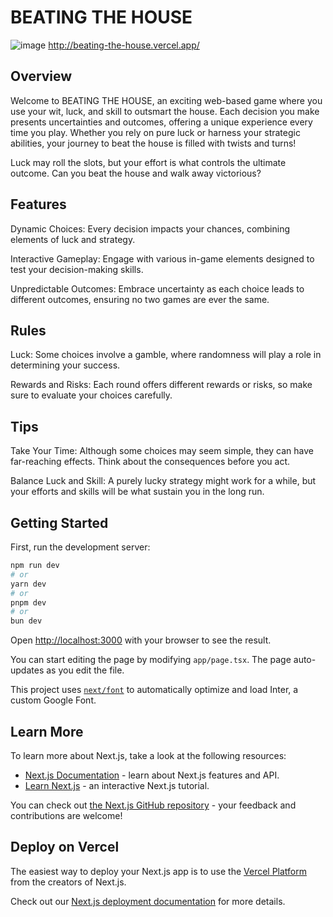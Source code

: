 # BEATING THE HOUSE
![image](https://github.com/user-attachments/assets/71c91437-41f1-40cf-9ef4-d94fde6ef728)
http://beating-the-house.vercel.app/
## Overview
Welcome to BEATING THE HOUSE, an exciting web-based game where you use your wit, luck, and skill to outsmart the house. Each decision you make presents uncertainties and outcomes, offering a unique experience every time you play. Whether you rely on pure luck or harness your strategic abilities, your journey to beat the house is filled with twists and turns!

Luck may roll the slots, but your effort is what controls the ultimate outcome. Can you beat the house and walk away victorious?

## Features
Dynamic Choices: Every decision impacts your chances, combining elements of luck and strategy.

Interactive Gameplay: Engage with various in-game elements designed to test your decision-making skills.

Unpredictable Outcomes: Embrace uncertainty as each choice leads to different outcomes, ensuring no two games are ever the same.

## Rules
Luck: Some choices involve a gamble, where randomness will play a role in determining your success.

Rewards and Risks: Each round offers different rewards or risks, so make sure to evaluate your choices carefully.

## Tips
Take Your Time: Although some choices may seem simple, they can have far-reaching effects. Think about the consequences before you act.

Balance Luck and Skill: A purely lucky strategy might work for a while, but your efforts and skills will be what sustain you in the long run.

## Getting Started


First, run the development server:

```bash
npm run dev
# or
yarn dev
# or
pnpm dev
# or
bun dev
```

Open [http://localhost:3000](http://localhost:3000) with your browser to see the result.

You can start editing the page by modifying `app/page.tsx`. The page auto-updates as you edit the file.

This project uses [`next/font`](https://nextjs.org/docs/basic-features/font-optimization) to automatically optimize and load Inter, a custom Google Font.

## Learn More

To learn more about Next.js, take a look at the following resources:

- [Next.js Documentation](https://nextjs.org/docs) - learn about Next.js features and API.
- [Learn Next.js](https://nextjs.org/learn) - an interactive Next.js tutorial.

You can check out [the Next.js GitHub repository](https://github.com/vercel/next.js/) - your feedback and contributions are welcome!

## Deploy on Vercel

The easiest way to deploy your Next.js app is to use the [Vercel Platform](https://vercel.com/new?utm_medium=default-template&filter=next.js&utm_source=create-next-app&utm_campaign=create-next-app-readme) from the creators of Next.js.

Check out our [Next.js deployment documentation](https://nextjs.org/docs/deployment) for more details.
